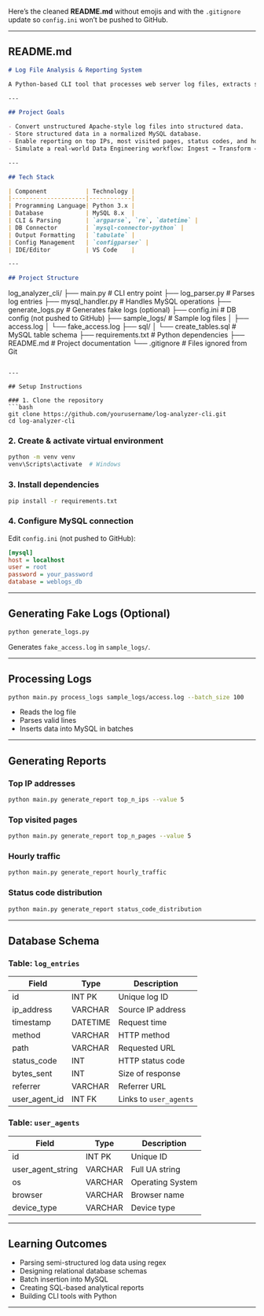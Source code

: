Here’s the cleaned **README.md** without emojis and with the `.gitignore` update so `config.ini` won’t be pushed to GitHub.

---

## **README.md**

```markdown
# Log File Analysis & Reporting System

A Python-based CLI tool that processes web server log files, extracts structured data, stores it in a MySQL database, and generates insightful reports on web traffic patterns, user behavior, and server performance.

---

## Project Goals

- Convert unstructured Apache-style log files into structured data.
- Store structured data in a normalized MySQL database.
- Enable reporting on top IPs, most visited pages, status codes, and hourly traffic.
- Simulate a real-world Data Engineering workflow: Ingest → Transform → Store → Analyze.

---

## Tech Stack

| Component           | Technology |
|---------------------|------------|
| Programming Language| Python 3.x |
| Database            | MySQL 8.x  |
| CLI & Parsing       | `argparse`, `re`, `datetime` |
| DB Connector        | `mysql-connector-python` |
| Output Formatting   | `tabulate` |
| Config Management   | `configparser` |
| IDE/Editor          | VS Code    |

---

## Project Structure

```

log\_analyzer\_cli/
├── main.py               # CLI entry point
├── log\_parser.py         # Parses log entries
├── mysql\_handler.py      # Handles MySQL operations
├── generate\_logs.py      # Generates fake logs (optional)
├── config.ini            # DB config (not pushed to GitHub)
├── sample\_logs/          # Sample log files
│   ├── access.log
│   └── fake\_access.log
├── sql/
│   └── create\_tables.sql # MySQL table schema
├── requirements.txt      # Python dependencies
├── README.md             # Project documentation
└── .gitignore            # Files ignored from Git

````

---

## Setup Instructions

### 1. Clone the repository
```bash
git clone https://github.com/yourusername/log-analyzer-cli.git
cd log-analyzer-cli
````

### 2. Create & activate virtual environment

```bash
python -m venv venv
venv\Scripts\activate  # Windows
```

### 3. Install dependencies

```bash
pip install -r requirements.txt
```

### 4. Configure MySQL connection

Edit `config.ini` (not pushed to GitHub):

```ini
[mysql]
host = localhost
user = root
password = your_password
database = weblogs_db
```

---

## Generating Fake Logs (Optional)

```bash
python generate_logs.py
```

Generates `fake_access.log` in `sample_logs/`.

---

## Processing Logs

```bash
python main.py process_logs sample_logs/access.log --batch_size 100
```

* Reads the log file
* Parses valid lines
* Inserts data into MySQL in batches

---

## Generating Reports

### Top IP addresses

```bash
python main.py generate_report top_n_ips --value 5
```

### Top visited pages

```bash
python main.py generate_report top_n_pages --value 5
```

### Hourly traffic

```bash
python main.py generate_report hourly_traffic
```

### Status code distribution

```bash
python main.py generate_report status_code_distribution
```

---

## Database Schema

### Table: `log_entries`

| Field           | Type     | Description            |
| --------------- | -------- | ---------------------- |
| id              | INT PK   | Unique log ID          |
| ip\_address     | VARCHAR  | Source IP address      |
| timestamp       | DATETIME | Request time           |
| method          | VARCHAR  | HTTP method            |
| path            | VARCHAR  | Requested URL          |
| status\_code    | INT      | HTTP status code       |
| bytes\_sent     | INT      | Size of response       |
| referrer        | VARCHAR  | Referrer URL           |
| user\_agent\_id | INT FK   | Links to `user_agents` |

### Table: `user_agents`

| Field               | Type    | Description      |
| ------------------- | ------- | ---------------- |
| id                  | INT PK  | Unique ID        |
| user\_agent\_string | VARCHAR | Full UA string   |
| os                  | VARCHAR | Operating System |
| browser             | VARCHAR | Browser name     |
| device\_type        | VARCHAR | Device type      |

---

## Learning Outcomes

* Parsing semi-structured log data using regex
* Designing relational database schemas
* Batch insertion into MySQL
* Creating SQL-based analytical reports
* Building CLI tools with Python


---
